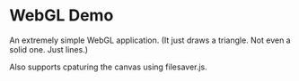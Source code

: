 # WebGL Demo
An extremely simple WebGL application. (It just draws a triangle. Not even a solid one. Just lines.)

Also supports cpaturing the canvas using filesaver.js.